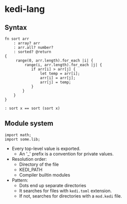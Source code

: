 # kedi-lang

## Syntax

```
fn sort arr
    : array? arr
    : arr.all? number?
    : sorted? @return
{
     range(0, arr.length).for_each |i| {
         range(i, arr.length).for_each |j| {
            if arr[i] > arr[j] {
                let temp = arr[i];
                arr[i] = arr[j];
                arr[j] = temp;
            }
        }
    }
}

: sort x == sort (sort x)
```

## Module system

```
import math;
import some.lib;
```

* Every top-level value is exported.
  * An '_' prefix is a convention for private values.
* Resolution order:
  * Directory of the file
  * KEDI_PATH
  * Compiler builtin modules
* Pattern:
  * Dots end up separate directories
  * It searches for files with `kedi.toml` extension.
  * If not, searches for directories with a `mod.kedi` file.